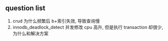 ## question list

1. crud 为什么频繁后 b+索引失效, 导致查询慢
2. innodb_deadlock_detect 并发修改 cpu 高升, 但是执行 transaction 却很少, 为什么和解决方案
